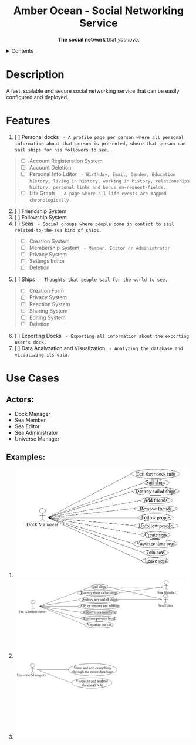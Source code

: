 <p align="center">
  <h1 align="center"> Amber Ocean - Social Networking Service </h1>
</p>

<p align="center">
  <b>The social network</b> that <i>you love</i>.
</p>

<details>
 <summary>Contents</summary>

 - [Description](#description)
 - [Features](#features)
 - [Use Cases](#use-cases)
   - [Actors](#actors)
   - [Examples](#examples)
</details>

# Description
A fast, scalable and secure social networking service that can be easily configured and deployed.

# Features
1. [ ] Personal docks ` - A profile page per person where all personal information about that person is presented, where that person can sail ships for his followers to see.`
> - [ ] Account Registeration System
> - [ ] Account Deletion
> - [ ] Personal Info Editor ` - Birthday, Email, Gender, Education history, living in history, working in history, relationships history, personal links and bonus on-request-fields.`
> - [ ] Life Graph ` - A page where all life events are mapped chronologically.`
2. [ ] Friendship System
3. [ ] Followship System
4. [ ] Seas ` - Social groups where people come in contact to sail related-to-the-sea kind of ships.`
> - [ ] Creation System
> - [ ] Membership System ` - Member, Editor or Administrator`
> - [ ] Privacy System
> - [ ] Settings Editor
> - [ ] Deletion
5. [ ] Ships ` - Thoughts that people sail for the world to see.`
> - [ ] Creation Form
> - [ ] Privacy System
> - [ ] Reaction System
> - [ ] Sharing System
> - [ ] Editing System
> - [ ] Deletion
6. [ ] Exporting Docks ` - Exporting all information about the exporting user's dock.`
7. [ ] Data Analyzation and Visualization ` - Analyzing the database and visualizing its data.`

# Use Cases
## Actors:
- Dock Manager
- Sea Member
- Sea Editor
- Sea Administrator
- Universe Manager
## Examples:
1. ![Dock Managers](use-cases/dock-use-case.png?raw=true)
2. ![Sea Members, Editors and Administrators](use-cases/sea-use-case.png?raw=true)
3. ![Universe Managers](use-cases/universe-use-case.png?raw=true)
